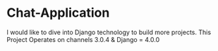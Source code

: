 # Chat-Application
I would like to dive into Django technology to build more projects.
This Project Operates on channels 3.0.4 & Django = 4.0.0